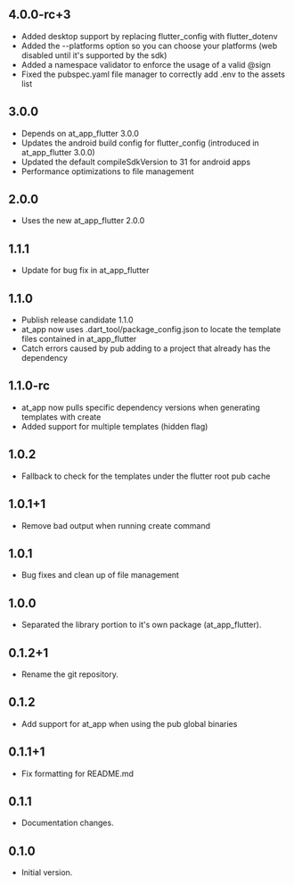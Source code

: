 ## 4.0.0-rc+3

- Added desktop support by replacing flutter_config with flutter_dotenv
- Added the --platforms option so you can choose your platforms (web disabled until it's supported by the sdk)
- Added a namespace validator to enforce the usage of a valid @sign
- Fixed the pubspec.yaml file manager to correctly add .env to the assets list

## 3.0.0

- Depends on at_app_flutter 3.0.0
- Updates the android build config for flutter_config (introduced in at_app_flutter 3.0.0)
- Updated the default compileSdkVersion to 31 for android apps
- Performance optimizations to file management

## 2.0.0

- Uses the new at_app_flutter 2.0.0

## 1.1.1

- Update for bug fix in at_app_flutter

## 1.1.0

- Publish release candidate 1.1.0
- at_app now uses .dart_tool/package_config.json to locate the template files contained in at_app_flutter
- Catch errors caused by pub adding to a project that already has the dependency

## 1.1.0-rc

- at_app now pulls specific dependency versions when generating templates with create
- Added support for multiple templates (hidden flag)

## 1.0.2

- Fallback to check for the templates under the flutter root pub cache

## 1.0.1+1

- Remove bad output when running create command

## 1.0.1

- Bug fixes and clean up of file management

## 1.0.0

- Separated the library portion to it's own package (at_app_flutter).

## 0.1.2+1

- Rename the git repository.

## 0.1.2

- Add support for at_app when using the pub global binaries

## 0.1.1+1

- Fix formatting for README.md

## 0.1.1

- Documentation changes.

## 0.1.0

- Initial version.
